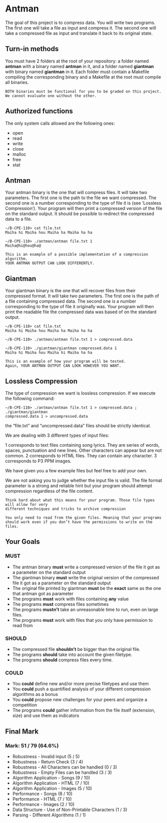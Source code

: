 # Antman

The goal of this project is to compress data. You will write two programs.
The first one will take a file as input and compress it.
The second one will take a compressed file as input and translate it back to its original state.

## Turn-in methods

You must have 2 folders at the root of your repository: a folder named **antman** with a binary named **antman** in it, and a folder named **giantman** with binary named **giantman** in it.
Each folder must contain a Makefile compiling the corresponding binary and a Makefile at the root must compile all binaries.

```text
BOTH binaries must be functional for you to be graded on this project.
We cannot evaluate one without the other.
```

## Authorized functions

The only system calls allowed are the following ones:

- open
- read
- write
- close
- malloc
- free
- stat

## Antman

Your antman binary is the one that will compress files. It will take two parameters. The first one is the path
to the file we want compressed. The second one is a number corresponding to the type of file it is (see
‘Lossless Compression’).
Your program will then print a compressed version of the file on the standard output. It should be possible
to redirect the compressed data to a file.

```text
∼/B-CPE-110> cat file.txt
Maiha hi Maiha hou Maiha ha Maiha ha ha
```

```text
∼/B-CPE-110> ./antman/antman file.txt 1
Maiha@hi@hou@ha@
```

```text
This is an example of a possible implementation of a compression algorithm.
YOUR ANTMAN OUTPUT CAN LOOK DIFFERENTLY.
```

## Giantman

Your giantman binary is the one that will recover files from their compressed format.
It will take two parameters.
The first one is the path of a file containing compressed data.
The second one is a number corresponding to the type of file it originally was.
Your program will then print the readable file the compressed data was based of on the standard output.

```text
∼/B-CPE-110> cat file.txt
Maiha hi Maiha hou Maiha ha Maiha ha ha
```

```text
∼/B-CPE-110> ./antman/antman file.txt 1 > compressed.data
```

```text
∼/B-CPE-110> ./giantman/giantman compressed.data 1
Maiha hi Maiha hou Maiha hi Maiha ha ha
```

```text
This is an example of how your program will be tested.
Again, YOUR ANTMAN OUTPUT CAN LOOK HOWEVER YOU WANT.
```

## Lossless Compression

The type of compression we want is lossless compression. If we execute the following command:

```text
∼/B-CPE-110> ./antman/antman file.txt 1 > compressed.data ; ./giantman/giantman
compressed.data 1 > uncompressed.data
```

the “file.txt” and “uncompressed.data” files should be strictly identical.

We are dealing with 3 different types of input files:

1 corresponds to text files containing song lyrics. They are series of words, spaces, punctuation and new lines. Other characters can appear but are not common.
2 corresponds to HTML files. They can contain any character.
3 corresponds to P3 PPM images.

We have given you a few example files but feel free to add your own.

We are not asking you to judge whether the input file is valid. The file format parameter is a strong and reliable hint but your program should attempt compression regardless of the file content.

```text
Think hard about what this means for your program. Those file types will allow for very
different techniques and tricks to archive compression
```

```text
You only need to read from the given files. Meaning that your programs
should work even if you don’t have the permissions to write on the files.
```

## Your Goals

### MUST

- The antman binary **must** write a compressed version of the file it got as a parameter on the standard output
- The giantman binary **must** write the original version of the compressed file it got as a parameter on the standard output
- The original file printed by giantman **must** be the **exact** same as the one that antman got as parameter
- The programs **must** work with files containing **any** value
- The programs **must** compress files sometimes
- The programs **mustn’t** take an unreasonable time to run, even on large files.
- The programs **must** work with files that you only have permission to read from

### SHOULD

- The compressed file **shouldn’t** be bigger than the original file.
- The programs **should** take into account the given filetype.
- The programs **should** compress files every time.

### COULD

- You **could** define new and/or more precise filetypes and use them
- You **could** push a quantified analysis of your different compression algorithms as a bonus
- You **could** propose new challenges for your peers and organize a competition
- The programs **could** gather information from the file itself (extension, size) and use them as indicators

## Final Mark

### Mark: 51 / 79 (64.6%)

- Robustness - Invalid input (5 / 5)
- Robustness - Return Check (3 / 4)
- Robustness - All Characters can be handled (0 / 3)
- Robustness - Empty Files can be handled (3 / 3)
- Algorithm Application - Songs (9 / 10)
- Algorithm Application - HTML (7 / 10)
- Algorithm Application - Images (5 / 10)
- Performance - Songs (8 / 10)
- Performance - HTML (7 / 10)
- Performance - Images (2 / 10)
- Data Structure - Use of Non-Printable Characters (1 / 3)
- Parsing - Different Algorithms (1 / 1)
